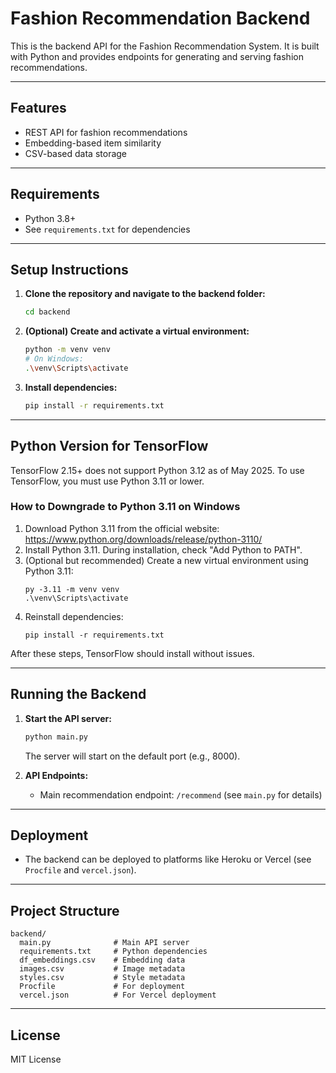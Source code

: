 # Fashion Recommendation Backend

This is the backend API for the Fashion Recommendation System. It is built with Python and provides endpoints for generating and serving fashion recommendations.

---

## Features

- REST API for fashion recommendations
- Embedding-based item similarity
- CSV-based data storage

---

## Requirements

- Python 3.8+
- See `requirements.txt` for dependencies

---

## Setup Instructions

1. **Clone the repository and navigate to the backend folder:**
   ```sh
   cd backend
   ```
2. **(Optional) Create and activate a virtual environment:**
   ```sh
   python -m venv venv
   # On Windows:
   .\venv\Scripts\activate
   ```
3. **Install dependencies:**
   ```sh
   pip install -r requirements.txt
   ```

---

## Python Version for TensorFlow

TensorFlow 2.15+ does not support Python 3.12 as of May 2025. To use TensorFlow, you must use Python 3.11 or lower.

### How to Downgrade to Python 3.11 on Windows

1. Download Python 3.11 from the official website:
   https://www.python.org/downloads/release/python-3110/
2. Install Python 3.11. During installation, check "Add Python to PATH".
3. (Optional but recommended) Create a new virtual environment using Python 3.11:
   ```pwsh
   py -3.11 -m venv venv
   .\venv\Scripts\activate
   ```
4. Reinstall dependencies:
   ```pwsh
   pip install -r requirements.txt
   ```

After these steps, TensorFlow should install without issues.

---

## Running the Backend

1. **Start the API server:**

   ```sh
   python main.py
   ```

   The server will start on the default port (e.g., 8000).

2. **API Endpoints:**
   - Main recommendation endpoint: `/recommend` (see `main.py` for details)

---

## Deployment

- The backend can be deployed to platforms like Heroku or Vercel (see `Procfile` and `vercel.json`).

---

## Project Structure

```
backend/
  main.py              # Main API server
  requirements.txt     # Python dependencies
  df_embeddings.csv    # Embedding data
  images.csv           # Image metadata
  styles.csv           # Style metadata
  Procfile             # For deployment
  vercel.json          # For Vercel deployment
```

---

## License

MIT License
